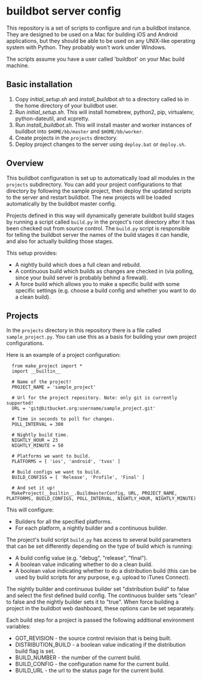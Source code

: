 # buildbot server config

This repository is a set of scripts to configure and run a buildbot instance. They are
designed to be used on a Mac for building iOS and Android applications, but they should
be able to be used on any UNIX-like operating system with Python. They probably won't
work under Windows.

The scripts assume you have a user called 'buildbot' on your Mac build machine.

## Basic installation

1. Copy *initial_setup.sh* and *install_buildbot.sh* to a directory called `bb` in the
   home directory of your buildbot user.
2. Run *initial_setup.sh*. This will install homebrew, python2, pip, virtualenv,
   python-dateutil, and xcpretty.
3. Run *install_buildbot.sh*. This will install master and worker instances of buildbot
   into `$HOME/bb/master` and `$HOME/bb/worker`.
4. Create projects in the `projects` directory.
5. Deploy project changes to the server using `deploy.bat` or `deploy.sh`.

## Overview

This buildbot configuration is set up to automatically load all modules in the `projects`
subdirectory. You can add your project configurations to that directory by following the
sample project, then deploy the updated scripts to the server and restart buildbot. The
new projects will be loaded automatically by the buildbot master config.

Projects defined in this way will dynamically generate buildbot build stages by running
a script called `build.py` in the project's root directory after it has been checked out
from source control. The `build.py` script is responsible for telling the buildbot server
the names of the build stages it can handle, and also for actually building those stages.

This setup provides:

  * A nightly build which does a full clean and rebuild.
  * A continuous build which builds as changes are checked in (via polling, since your
    build server is probably behind a firewall).
  * A force build which allows you to make a specific build with some specific settings
    (e.g. choose a build config and whether you want to do a clean build).

## Projects

In the `projects` directory in this repository there is a file called `sample_project.py`.
You can use this as a basis for building your own project configurations.

Here is an example of a project configuration:

```
  from make_project import *
  import __builtin__

  # Name of the project!
  PROJECT_NAME = 'sample_project'

  # Url for the project repository. Note: only git is currently supported!
  URL = 'git@bitbucket.org:username/sample_project.git'

  # Time in seconds to poll for changes.
  POLL_INTERVAL = 300

  # Nightly build time.
  NIGHTLY_HOUR = 23
  NIGHTLY_MINUTE = 50

  # Platforms we want to build.
  PLATFORMS = [ 'ios', 'android', 'tvos' ]

  # Build configs we want to build.
  BUILD_CONFIGS = [ 'Release', 'Profile', 'Final' ]

  # And set it up!
  MakeProject(__builtin__.BuildmasterConfig, URL, PROJECT_NAME, PLATFORMS, BUILD_CONFIGS, POLL_INTERVAL, NIGHTLY_HOUR, NIGHTLY_MINUTE)
```

This will configure:

  * Builders for all the specified platforms.
  * For each platform, a nightly builder and a continuous builder.

The project's build script `build.py` has access to several build parameters that can be
set differently depending on the type of build which is running:

  * A build config value (e.g. "debug", "release", "final").
  * A boolean value indicating whether to do a clean build.
  * A boolean value indicating whether to do a distribution build (this can be used by
    build scripts for any purpose, e.g. upload to iTunes Connect).

The nightly builder and continuous builder set "distribution build" to false and select the
first defined build config. The continuous builder sets "clean" to false and the nightly builder
sets it to "true". When force building a project in the buildbot web dashboard, these options
can be set separately.

Each build step for a project is passed the following additional environment variables:

  * GOT_REVISION - the source control revision that is being built.
  * DISTRIBUTION_BUILD - a boolean value indicating if the distribution build flag is set.
  * BUILD_NUMBER - the number of the current build.
  * BUILD_CONFIG - the configuration name for the current build.
  * BUILD_URL - the url to the status page for the current build.
